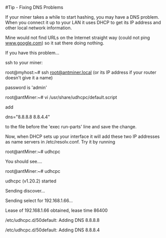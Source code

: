 #Tip - Fixing DNS Problems

If your miner takes a while to start hashing, you may have a DNS problem. When you connect it up to your LAN it uses DHCP to get its IP address and other local network information.

Mine would not find URLs on the Internet straight way (could not ping www.google.com) so it sat there doing nothing.

If you have this problem...

ssh to your miner:

root@myhost:~# ssh root@antminer.local (or its IP address if your router doesn't give it a name)

password is 'admin'

root@antMiner:~# vi /usr/share/udhcpc/default.script

add

dns="8.8.8.8 8.8.4.4"

to the file before the 'exec run-parts' line and save the change.

Now, when DHCP sets up your interface it will add these two IP addresses as name servers in /etc/resolv.conf. Try it by running

root@antMiner:~# udhcpc

You should see....

root@antMiner:~# udhcpc

udhcpc (v1.20.2) started

Sending discover...

Sending select for 192.168.1.66...

Lease of 192.168.1.66 obtained, lease time 86400

/etc/udhcpc.d/50default: Adding DNS 8.8.8.8

/etc/udhcpc.d/50default: Adding DNS 8.8.8.4
